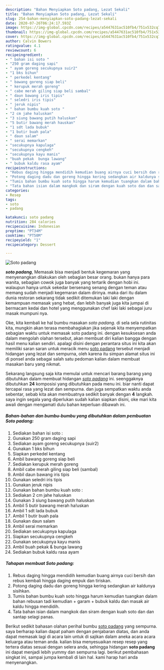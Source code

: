 ```yaml
---
description: "Bahan Menyiapkan Soto padang, Lezat Sekali"
title: "Bahan Menyiapkan Soto padang, Lezat Sekali"
slug: 254-bahan-menyiapkan-soto-padang-lezat-sekali
date: 2020-07-26T06:24:17.593Z
image: https://img-global.cpcdn.com/recipes/a5447631ac510fb4/751x532cq70/soto-padang-foto-resep-utama.jpg
thumbnail: https://img-global.cpcdn.com/recipes/a5447631ac510fb4/751x532cq70/soto-padang-foto-resep-utama.jpg
cover: https://img-global.cpcdn.com/recipes/a5447631ac510fb4/751x532cq70/soto-padang-foto-resep-utama.jpg
author: Calvin Bowers
ratingvalue: 4.1
reviewcount: 6
recipeingredient:
- " bahan isi soto "
- "250 gram daging sapi"
- " ayam goreng secukupnya suir2"
- "1 bks bihun"
- " perkedel kentang"
- " bawang goreng siap beli"
- " kerupuk merah goreng"
- " cabe merah giling siap beli sambal"
- " daun bawang iris tipis"
- " seledri iris tipis"
- " jeruk nipis"
- " bahan bumbu kuah soto "
- "2 cm jahe haluskan"
- "3 siung bawang putih haluskan"
- "5 butir bawang merah hauskan"
- "1 sdt lada bubuk"
- "1 butir buah pala"
- " daun salam"
- " serai memarkan"
- "secukupnya kapulaga"
- "secukupnya cengkeh"
- "secukupnya kayu manis"
- "buah pekak  bunga lawang"
- " bubuk kaldu rasa ayam"
recipeinstructions:
- "Rebus daging hingga mendidih kemudian buang airnya cuci bersih dan rebus kembali hingga daging empuk dan tiriskan."
- "Potong daging dadu dan goreng hingga kering sedangkan air kaldunya sisihkan."
- "Tumis bahan bumbu kuah soto hingga harum kemudian tuangkan dalam bahan rebusan tadi kemudian + garam + bubuk kaldu dan masak air kaldu hingga mendidih."
- "Tata bahan isian dalam mangkok dan siram dengan kuah soto dan dan santap selagi panas."
categories:
- Resep
tags:
- soto
- padang

katakunci: soto padang 
nutrition: 284 calories
recipecuisine: Indonesian
preptime: "PT34M"
cooktime: "PT50M"
recipeyield: "1"
recipecategory: Dessert

---
```



![Soto padang](https://img-global.cpcdn.com/recipes/a5447631ac510fb4/751x532cq70/soto-padang-foto-resep-utama.jpg)

<b><i>soto padang</i></b>, Memasak bisa menjadi bentuk kegemaran yang menyenangkan dilakukan oleh sebagian besar orang. bukan hanya para wanita, sebagian cowok juga banyak yang tertarik dengan hobi ini. walaupun hanya untuk sekedar bersenang senang dengan teman atau memang sudah menjadi kegemaran dalam dirinya. maka dari itu dalam dunia restoran sekarang tidak sedikit ditemukan laki laki dengan kemampuan memasak yang hebat, dan lebih banyak juga kita jumpai di bermacam kedai dan hotel yang menggunakan chef laki laki sebagai juru masak mumpuni nya.

Oke, kita kembali ke hal bumbu masakan <i>soto padang</i>. di sela sela rutinitas kita, mungkin akan terasa membahagiakan jika sejenak kita menyempatkan sebagian waktu untuk memasak soto padang ini. dengan kesuksesan anda dalam mengolah olahan tersebut, akan membuat diri kalian bangga dengan hasil menu kalian sendiri. apalagi disini dengan perantara situs ini kita akan memiliki saran saran untuk meracik menu <u>soto padang</u> tersebut menjadi hidangan yang lezat dan sempurna, oleh karena itu simpan alamat situs ini di ponsel anda sebagai salah satu pedoman kalian dalam membuat masakan baru yang nikmat.




Sekarang langsung saja kita memulai untuk mencari barang barang yang dibutuhkan dalam membuat hidangan <u><i>soto padang</i></u> ini. seenggaknya dibutuhkan <b>24</b> komposisi yang dibutuhkan pada menu ini. biar nanti dapat tercapai rasa yang lezat dan sempurna. dan juga sempatkan waktu anda sebentar, sebab kita akan membuatnya sedikit banyak dengan <b>4</b> langkah. saya ingin segala yang diperlukan sudah kalian siapkan disini, oke mari kita awali dengan mengamati dulu bahan keperluan dibawah ini.

<!--inarticleads1-->

##### Bahan-bahan dan bumbu-bumbu yang dibutuhkan dalam pembuatan Soto padang:

1. Sediakan  bahan isi soto :
1. Gunakan 250 gram daging sapi
1. Sediakan  ayam goreng secukupnya (suir2)
1. Gunakan 1 bks bihun
1. Siapkan  perkedel kentang
1. Ambil  bawang goreng siap beli
1. Sediakan  kerupuk merah goreng
1. Ambil  cabe merah giling siap beli (sambal)
1. Ambil  daun bawang iris tipis
1. Gunakan  seledri iris tipis
1. Gunakan  jeruk nipis
1. Gunakan  bahan bumbu kuah soto :
1. Sediakan 2 cm jahe haluskan
1. Gunakan 3 siung bawang putih haluskan
1. Ambil 5 butir bawang merah ha!uskan
1. Ambil 1 sdt lada bubuk
1. Ambil 1 butir buah pala
1. Gunakan  daun salam
1. Ambil  serai memarkan
1. Sediakan secukupnya kapulaga
1. Siapkan secukupnya cengkeh
1. Gunakan secukupnya kayu manis
1. Ambil buah pekak &amp; bunga lawang
1. Sediakan  bubuk kaldu rasa ayam




<!--inarticleads2-->

##### Tahapan membuat Soto padang:

1. Rebus daging hingga mendidih kemudian buang airnya cuci bersih dan rebus kembali hingga daging empuk dan tiriskan.
1. Potong daging dadu dan goreng hingga kering sedangkan air kaldunya sisihkan.
1. Tumis bahan bumbu kuah soto hingga harum kemudian tuangkan dalam bahan rebusan tadi kemudian + garam + bubuk kaldu dan masak air kaldu hingga mendidih.
1. Tata bahan isian dalam mangkok dan siram dengan kuah soto dan dan santap selagi panas.




Berikut sedikit bahasan olahan perihal bumbu <u>soto padang</u> yang sempurna. saya berharap kalian dapat paham dengan penjabaran diatas, dan anda dapat memasak lagi di acara lain untuk di sajikan dalam aneka acara acara keluarga atau teman anda. kalian bisa menyesuaikan resep resep yang tertera diatas sesuai dengan selera anda, sehingga hidangan <b>soto padang</b> ini dapat menjadi lebih yummy dan sempurna lagi. berikut pembahasan singkat ini, sampai jumpa kembali di lain hal. kami harap hari anda menyenangkan.
